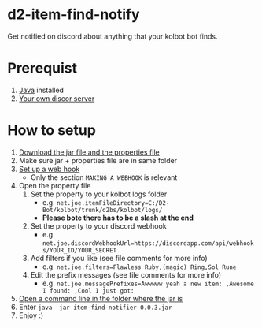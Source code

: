 # d2-item-find-notify

Get notified on discord about anything that your kolbot bot finds.

# Prerequist
1. [Java](https://java.com/de/download/) installed
1. [Your own discor server](https://support.discordapp.com/hc/en-us/articles/204849977-How-do-I-create-a-server-)


# How to setup
1. [Download the jar file and the properties file](https://github.com/jKi-joe/d2-item-find-notify/releases/latest)
1. Make sure jar + properties file are in same folder
1. [Set up a web hook](https://support.discordapp.com/hc/en-us/articles/228383668-Intro-to-Webhooks)
    * Only the section `MAKING A WEBHOOK` is relevant
1. Open the property file
    1. Set the property to your kolbot logs folder
         * e.g. `net.joe.itemFileDirectory=C:/D2-Bot/kolbot/trunk/d2bs/kolbot/logs/`
         * **Please bote there has to be a slash at the end**
    1. Set the property to your discord webhook
         * e.g. `net.joe.discordWebhookUrl=https://discordapp.com/api/webhooks/YOUR_ID/YOUR_SECRET`
    1. Add filters if you like (see file comments for more info)
         * e.g. `net.joe.filters=Flawless Ruby,(magic) Ring,Sol Rune`
    1. Edit the prefix messages (see file comments for more info)
         * e.g. `net.joe.messagePrefixes=Awwwww yeah a new item: ,Awesome I found: ,Cool I just got: `
1. [Open a command line in the folder where the jar is](https://www.howtogeek.com/howto/windows-vista/stupid-geek-tricks-open-a-command-prompt-from-the-desktop-right-click-menu/)
1. Enter `java -jar item-find-notifier-0.0.3.jar`
1. Enjoy :)
